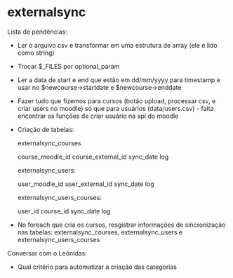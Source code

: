 # externalsync

Lista de pendências:

- Ler o arquivo csv e transformar em uma estrutura de array (ele é lido como string)
- Trocar $_FILES por optional_param
- Ler a data de start e end que estão em dd/mm/yyyy para timestamp e usar no $newcourse->startdate e $newcourse->enddate
- Fazer tudo que fizemos para cursos (botão upload, processar csv, e criar users no moodle) só que para usuários (data/users.csv) - falta encontrar as funções de criar usuário na api do moodle
- Criação de tabelas:
    
  externalsync_courses
  
    course_moodle_id
    course_external_id
    sync_date
    log

  externalsync_users:
   
    user_moodle_id
    user_external_id
    sync_date
    log
   
  externalsync_users_courses:

    user_id
    course_id
    sync_date
    log

- No foreach que cria os cursos, resgistrar informações de sincronização nas tabelas:
externalsync_courses, externalsync_users e externalsync_users_courses

Conversar com o Leônidas:

- Qual critério para automatizar a criação das categorias
